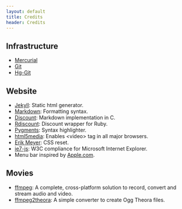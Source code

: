 ```yaml
---
layout: default
title: Credits
header: Credits
---
```



## Infrastructure
* [Mercurial](http://mercurial.selenic.com/)
* [Git](http://git-scm.com/)
* [Hg-Git](http://hg-git.github.com/)

## Website
* [Jekyll](http://wiki.github.com/mojombo/jekyll/): Static html generator.
* [Markdown](http://daringfireball.net/projects/markdown/syntax): Formatting
syntax.
* [Discount](http://github.com/Orc/discount): Markdown implementation in C.
* [Rdiscount](http://github.com/rtomayko/rdiscount): Discount wrapper for Ruby.
* [Pygments](http://pygments.org/): Syntax highlighter.
* [html5media](http://github.com/etianen/html5media): Enables \<video\> tag in all major browsers.
* [Erik Meyer](http://meyerweb.com/eric/tools/css/reset/index.html): CSS reset.
* [ie7-js](http://code.google.com/p/ie7-js/): W3C compliance for
Microsoft Internet Explorer.
* Menu bar inspired by [Apple.com](http://apple.com).

## Movies
* [ffmpeg](http://www.ffmpeg.org/): A complete, cross-platform solution to
record, convert and stream audio and video.
* [ffmpeg2theora](http://v2v.cc/~j/ffmpeg2theora/): A simple converter to
create Ogg Theora files.


